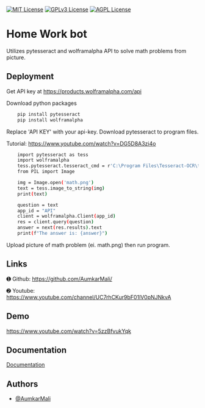 


[![MIT License](https://img.shields.io/badge/License-MIT-green.svg)](https://choosealicense.com/licenses/mit/)
[![GPLv3 License](https://img.shields.io/badge/License-GPL%20v3-yellow.svg)](https://opensource.org/licenses/)
[![AGPL License](https://img.shields.io/badge/license-AGPL-blue.svg)](http://www.gnu.org/licenses/agpl-3.0)


# Home Work bot

Utilizes pytesseract and wolframalpha API to solve math problems from picture.
 
  
## Deployment

Get API key at https://products.wolframalpha.com/api

Download python packages

```bash
    pip install pytesseract
    pip install wolframalpha
```

Replace 'API KEY' with your api-key. Download pytesseract to program files.

Tutorial: https://www.youtube.com/watch?v=DG5D8A3zi4o

```bash
    import pytesseract as tess
    import wolframalpha
    tess.pytesseract.tesseract_cmd = r'C:\Program Files\Tesseract-OCR\tesseract.exe'
    from PIL import Image

    img = Image.open('math.png')
    text = tess.image_to_string(img)
    print(text)

    question = text
    app_id = "API"
    client = wolframalpha.Client(app_id)
    res = client.query(question)
    answer = next(res.results).text
    print(f"The answer is: {answer}")
```

Upload picture of math problem (ei. math.png) then run program.
## Links

➊ Github: https://github.com/AumkarMali/

➋ Youtube: https://www.youtube.com/channel/UC7rhCKur9bF01lV0pNJNkvA
## Demo

https://www.youtube.com/watch?v=5zzBfvukYqk

## Documentation

[Documentation](hhttps://reference.wolfram.com/language/ref/WolframAlpha)


## Authors

- [@AumkarMali](https://www.github.com/AumkarMali)

